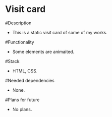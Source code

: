 # Visit card

#Description
- This is a static visit card of some of my works.

#Functionality
- Some elements are animaited.

#Stack
- HTML, CSS.

#Needed dependencies
- None.

#Plans for future
- No plans.
